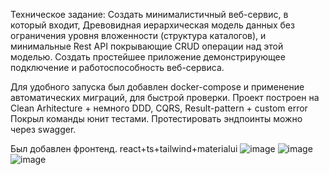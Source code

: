 Техническое задание:
Создать минималистичный веб-сервис, в который входит,
Древовидная иерархическая модель данных без ограничения уровня вложенности (структура каталогов), и минимальные Rest API покрывающие CRUD операции над этой моделью.
Создать простейшее приложение демонстрирующее подключение и работоспособность веб-сервиса.

Для удобного запуска был добавлен docker-compose и применение автоматических миграций, для быстрой проверки.
Проект построен на Clean Arhitecture + немного DDD, CQRS, Result-pattern + custom error 
Покрыл команды юнит тестами. Протестировать эндпоинты можно через swagger.

Был добавлен фронтенд. react+ts+tailwind+materialui
![image](https://github.com/user-attachments/assets/77e44136-e80b-4359-b509-57ef5f58a253)
![image](https://github.com/user-attachments/assets/35a59ab6-6f49-487c-a87a-6bbd033496ce)
![image](https://github.com/user-attachments/assets/30e4dde6-6472-48b5-b4dd-bd5c1f76513f)



